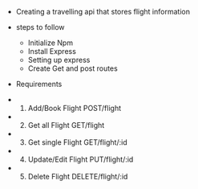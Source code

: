 * Creating a travelling api that stores flight information
* steps to follow
    * Initialize Npm
    * Install Express
    * Setting up express
    * Create Get and post routes

* Requirements

* 1. Add/Book Flight        POST/flight
* 2. Get all Flight         GET/flight
* 3. Get single Flight      GET/flight/:id
* 4. Update/Edit Flight     PUT/flight/:id
* 5. Delete Flight          DELETE/flight/:id

